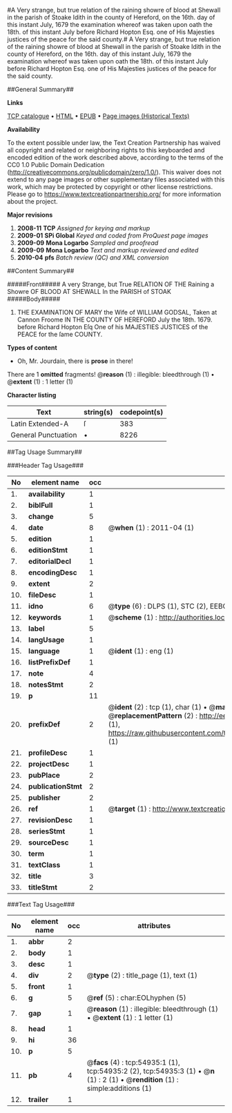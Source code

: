 #A Very strange, but true relation of the raining showre of blood at Shewall in the parish of Stoake Idith in the county of Hereford, on the 16th. day of this instant July, 1679 the examination whereof was taken upon oath the 18th. of this instant July before Richard Hopton Esq. one of His Majesties justices of the peace for the said county.#
A Very strange, but true relation of the raining showre of blood at Shewall in the parish of Stoake Idith in the county of Hereford, on the 16th. day of this instant July, 1679 the examination whereof was taken upon oath the 18th. of this instant July before Richard Hopton Esq. one of His Majesties justices of the peace for the said county.

##General Summary##

**Links**

[TCP catalogue](http://www.ota.ox.ac.uk/tcp/)  • 
[HTML](http://tei.it.ox.ac.uk/tcp/Texts-HTML/free/A71/A71205.html)  • 
[EPUB](http://tei.it.ox.ac.uk/tcp/Texts-EPUB/free/A71/A71205.epub) • 
[Page images (Historical Texts)](https://historicaltexts.jisc.ac.uk/eebo-12145148e)

**Availability**

To the extent possible under law, the Text Creation Partnership has waived all copyright and related or neighboring rights to this keyboarded and encoded edition of the work described above, according to the terms of the CC0 1.0 Public Domain Dedication (http://creativecommons.org/publicdomain/zero/1.0/). This waiver does not extend to any page images or other supplementary files associated with this work, which may be protected by copyright or other license restrictions. Please go to https://www.textcreationpartnership.org/ for more information about the project.

**Major revisions**

1. __2008-11__ __TCP__ *Assigned for keying and markup*
1. __2009-01__ __SPi Global__ *Keyed and coded from ProQuest page images*
1. __2009-09__ __Mona Logarbo__ *Sampled and proofread*
1. __2009-09__ __Mona Logarbo__ *Text and markup reviewed and edited*
1. __2010-04__ __pfs__ *Batch review (QC) and XML conversion*

##Content Summary##

#####Front#####
A very Strange, but True RELATION OF THE Raining a Showre OF BLOOD AT SHEWALL In the PARISH of STOAK
#####Body#####

1. THE EXAMINATION OF MARY the Wife of WILLIAM GODSAL, Taken at Cannon Froome IN THE COUNTY OF HEREFORD July the 18th. 1679. before Richard Hopton Eſq One of his MAJESTIES JUSTICES of the PEACE for the ſame COUNTY.

**Types of content**

  * Oh, Mr. Jourdain, there is **prose** in there!

There are 1 **omitted** fragments! 
 @__reason__ (1) : illegible: bleedthrough (1)  •  @__extent__ (1) : 1 letter (1)

**Character listing**


|Text|string(s)|codepoint(s)|
|---|---|---|
|Latin Extended-A|ſ|383|
|General Punctuation|•|8226|

##Tag Usage Summary##

###Header Tag Usage###

|No|element name|occ|attributes|
|---|---|---|---|
|1.|__availability__|1||
|2.|__biblFull__|1||
|3.|__change__|5||
|4.|__date__|8| @__when__ (1) : 2011-04 (1)|
|5.|__edition__|1||
|6.|__editionStmt__|1||
|7.|__editorialDecl__|1||
|8.|__encodingDesc__|1||
|9.|__extent__|2||
|10.|__fileDesc__|1||
|11.|__idno__|6| @__type__ (6) : DLPS (1), STC (2), EEBO-CITATION (1), OCLC (1), VID (1)|
|12.|__keywords__|1| @__scheme__ (1) : http://authorities.loc.gov/ (1)|
|13.|__label__|5||
|14.|__langUsage__|1||
|15.|__language__|1| @__ident__ (1) : eng (1)|
|16.|__listPrefixDef__|1||
|17.|__note__|4||
|18.|__notesStmt__|2||
|19.|__p__|11||
|20.|__prefixDef__|2| @__ident__ (2) : tcp (1), char (1)  •  @__matchPattern__ (2) : ([0-9\-]+):([0-9IVX]+) (1), (.+) (1)  •  @__replacementPattern__ (2) : http://eebo.chadwyck.com/downloadtiff?vid=$1&page=$2 (1), https://raw.githubusercontent.com/textcreationpartnership/Texts/master/tcpchars.xml#$1 (1)|
|21.|__profileDesc__|1||
|22.|__projectDesc__|1||
|23.|__pubPlace__|2||
|24.|__publicationStmt__|2||
|25.|__publisher__|2||
|26.|__ref__|1| @__target__ (1) : http://www.textcreationpartnership.org/docs/. (1)|
|27.|__revisionDesc__|1||
|28.|__seriesStmt__|1||
|29.|__sourceDesc__|1||
|30.|__term__|1||
|31.|__textClass__|1||
|32.|__title__|3||
|33.|__titleStmt__|2||


###Text Tag Usage###

|No|element name|occ|attributes|
|---|---|---|---|
|1.|__abbr__|2||
|2.|__body__|1||
|3.|__desc__|1||
|4.|__div__|2| @__type__ (2) : title_page (1), text (1)|
|5.|__front__|1||
|6.|__g__|5| @__ref__ (5) : char:EOLhyphen (5)|
|7.|__gap__|1| @__reason__ (1) : illegible: bleedthrough (1)  •  @__extent__ (1) : 1 letter (1)|
|8.|__head__|1||
|9.|__hi__|36||
|10.|__p__|5||
|11.|__pb__|4| @__facs__ (4) : tcp:54935:1 (1), tcp:54935:2 (2), tcp:54935:3 (1)  •  @__n__ (1) : 2 (1)  •  @__rendition__ (1) : simple:additions (1)|
|12.|__trailer__|1||
